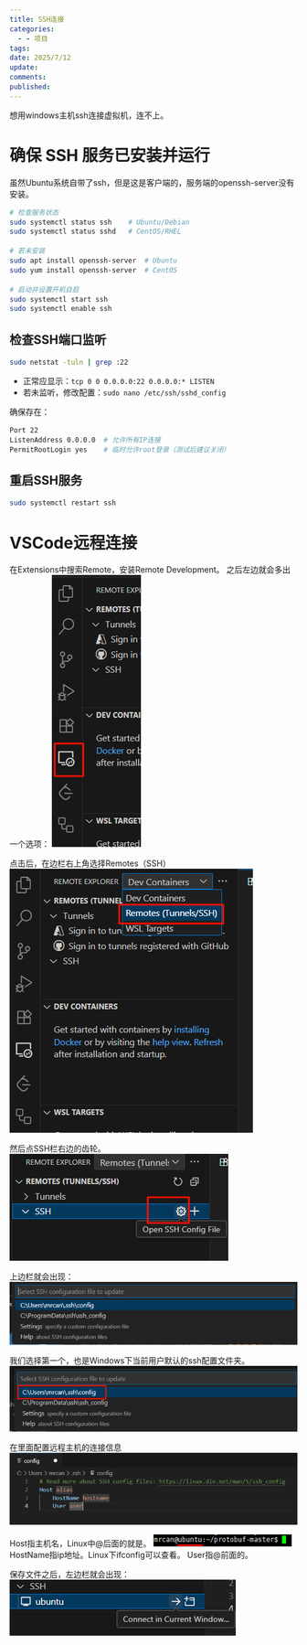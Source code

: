 ```yaml
---
title: SSH连接
categories:
  - - 项目
tags: 
date: 2025/7/12
update: 
comments: 
published:
---
```

想用windows主机ssh连接虚拟机，连不上。
# 确保 SSH 服务已安装并运行
虽然Ubuntu系统自带了ssh，但是这是客户端的，服务端的openssh-server没有安装。
```bash
# 检查服务状态
sudo systemctl status ssh    # Ubuntu/Debian
sudo systemctl status sshd   # CentOS/RHEL

# 若未安装
sudo apt install openssh-server  # Ubuntu
sudo yum install openssh-server  # CentOS

# 启动并设置开机自启
sudo systemctl start ssh
sudo systemctl enable ssh
```
## 检查SSH端口监听
```bash
sudo netstat -tuln | grep :22
```
- 正常应显示：`tcp 0 0 0.0.0.0:22 0.0.0.0:* LISTEN`
- 若未监听，修改配置：`sudo nano /etc/ssh/sshd_config`

确保存在：
```bash
Port 22
ListenAddress 0.0.0.0  # 允许所有IP连接
PermitRootLogin yes    # 临时允许root登录（测试后建议关闭）
```
## 重启SSH服务
```bash
sudo systemctl restart ssh
```
# VSCode远程连接
在Extensions中搜索Remote，安装Remote Development。
之后左边就会多出一个选项：
![](../../images/SSH连接/image-20250712225052906.png)

点击后，在边栏右上角选择Remotes（SSH）
![](../../images/SSH连接/image-20250712225121541.png)

然后点SSH栏右边的齿轮。
![](../../images/SSH连接/image-20250712225212657.png)

上边栏就会出现：
![](../../images/SSH连接/image-20250712225229502.png)

我们选择第一个，也是Windows下当前用户默认的ssh配置文件夹。
![](../../images/SSH连接/image-20250712225309404.png)

在里面配置远程主机的连接信息
![](../../images/SSH连接/image-20250712225327413.png)

Host指主机名，Linux中@后面的就是。
![](../../images/SSH连接/image-20250712225420004.png)
HostName指ip地址。Linux下ifconfig可以查看。
User指@前面的。

保存文件之后，左边栏就会出现：
![](../../images/SSH连接/image-20250712225556409.png)

